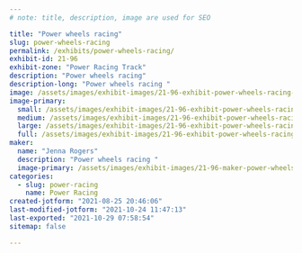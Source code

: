 ```yaml
---
# note: title, description, image are used for SEO

title: "Power wheels racing"
slug: power-wheels-racing
permalink: /exhibits/power-wheels-racing/
exhibit-id: 21-96
exhibit-zone: "Power Racing Track"
description: "Power wheels racing"
description-long: "Power wheels racing "
image: /assets/images/exhibit-images/21-96-exhibit-power-wheels-racing-43-20210728-154207-9902-large.jpg
image-primary: 
  small: /assets/images/exhibit-images/21-96-exhibit-power-wheels-racing-43-20210728-154207-9902-small.jpg
  medium: /assets/images/exhibit-images/21-96-exhibit-power-wheels-racing-43-20210728-154207-9902-medium.jpg
  large: /assets/images/exhibit-images/21-96-exhibit-power-wheels-racing-43-20210728-154207-9902-large.jpg
  full: /assets/images/exhibit-images/21-96-exhibit-power-wheels-racing-43-20210728-154207-9902-full.jpg
maker: 
  name: "Jenna Rogers"
  description: "Power wheels racing "
  image-primary: /assets/images/exhibit-images/21-96-maker-power-wheels-racing-20210728-154207-medium.jpg
categories: 
  - slug: power-racing
    name: Power Racing
created-jotform: "2021-08-25 20:46:06"
last-modified-jotform: "2021-10-24 11:47:13"
last-exported: "2021-10-29 07:58:54"
sitemap: false

---
```

